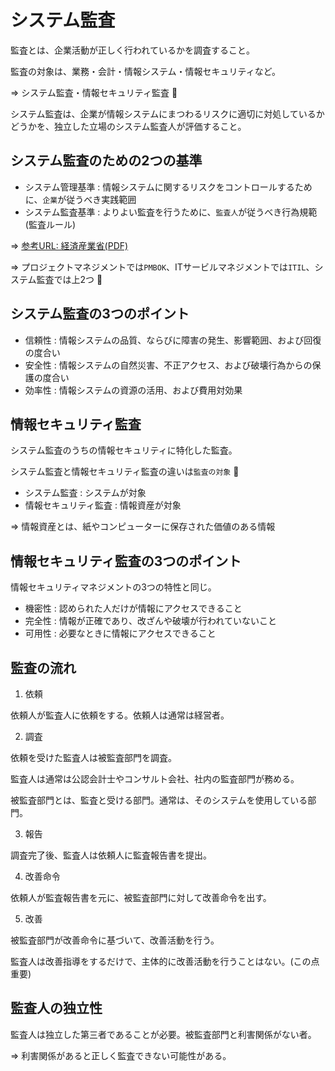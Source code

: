 # システム監査

監査とは、企業活動が正しく行われているかを調査すること。

監査の対象は、業務・会計・情報システム・情報セキュリティなど。

=> システム監査・情報セキュリティ監査 :dog:

システム監査は、企業が情報システムにまつわるリスクに適切に対処しているかどうかを、独立した立場のシステム監査人が評価すること。

## システム監査のための2つの基準

- システム管理基準 : 情報システムに関するリスクをコントロールするために、`企業`が従うべき実践範囲 
- システム監査基準 : よりよい監査を行うために、`監査人`が従うべき行為規範(監査ルール)

=> [参考URL: 経済産業省(PDF)](https://www.meti.go.jp/policy/netsecurity/sys-kansa/)

=> プロジェクトマネジメントでは`PMBOK`、ITサービルマネジメントでは`ITIL`、システム監査では上2つ :dog:

## システム監査の3つのポイント

- 信頼性 : 情報システムの品質、ならびに障害の発生、影響範囲、および回復の度合い
- 安全性 : 情報システムの自然災害、不正アクセス、および破壊行為からの保護の度合い
- 効率性 : 情報システムの資源の活用、および費用対効果

## 情報セキュリティ監査

システム監査のうちの情報セキュリティに特化した監査。

システム監査と情報セキュリティ監査の違いは`監査の対象` :dog:

- システム監査 : システムが対象
- 情報セキュリティ監査 : 情報資産が対象

=> 情報資産とは、紙やコンピューターに保存された価値のある情報 

## 情報セキュリティ監査の3つのポイント

情報セキュリティマネジメントの3つの特性と同じ。

- 機密性 : 認められた人だけが情報にアクセスできること
- 完全性 : 情報が正確であり、改ざんや破壊が行われていないこと
- 可用性 : 必要なときに情報にアクセスできること

## 監査の流れ

1. 依頼

依頼人が監査人に依頼をする。依頼人は通常は経営者。

2. 調査

依頼を受けた監査人は被監査部門を調査。

監査人は通常は公認会計士やコンサルト会社、社内の監査部門が務める。

被監査部門とは、監査と受ける部門。通常は、そのシステムを使用している部門。

3. 報告

調査完了後、監査人は依頼人に監査報告書を提出。

4. 改善命令

依頼人が監査報告書を元に、被監査部門に対して改善命令を出す。

5. 改善

被監査部門が改善命令に基づいて、改善活動を行う。

監査人は改善指導をするだけで、主体的に改善活動を行うことはない。(この点重要)

## 監査人の独立性

監査人は独立した第三者であることが必要。被監査部門と利害関係がない者。

=> 利害関係があると正しく監査できない可能性がある。


